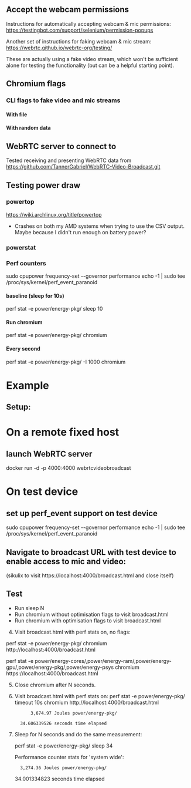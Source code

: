 ## Accept the webcam permissions

Instructions for automatically accepting webcam & mic permissions:
https://testingbot.com/support/selenium/permission-popups

Another set of instructions for faking webcam & mic stream:
https://webrtc.github.io/webrtc-org/testing/

These are actually using a fake video stream, which won't be sufficient alone for testing the functionality (but can be a helpful starting point).

## Chromium flags

### CLI flags to fake video and mic streams

#### With file

#### With random data

## WebRTC server to connect to

Tested receiving and presenting WebRTC data from https://github.com/TannerGabriel/WebRTC-Video-Broadcast.git

## Testing power draw

### powertop

https://wiki.archlinux.org/title/powertop

- Crashes on both my AMD systems when trying to use the CSV output. Maybe because I didn't run enough on battery power?

### powerstat

### Perf counters

sudo cpupower frequency-set --governor performance
echo -1 | sudo tee /proc/sys/kernel/perf_event_paranoid

#### baseline (sleep for 10s)

perf stat -e power/energy-pkg/ sleep 10

#### Run chromium

perf stat -e power/energy-pkg/ chromium

#### Every second

perf stat -e power/energy-pkg/ -I 1000 chromium

# Example

## Setup:

# On a remote fixed host

## launch WebRTC server

docker run -d -p 4000:4000 webrtcvideobroadcast

# On test device

## set up perf_event support on test device

sudo cpupower frequency-set --governor performance
echo -1 | sudo tee /proc/sys/kernel/perf_event_paranoid

## Navigate to broadcast URL with test device to enable access to mic and video:

(sikulix to visit https://localhost:4000/broadcast.html and close itself)

## Test

- Run sleep N
- Run chromium without optimisation flags to visit broadcast.html
- Run chromium with optimisation flags to visit broadcast.html

4. Visit broadcast.html with perf stats on, no flags:

perf stat -e power/energy-pkg/ chromium http://localhost:4000/broadcast.html

perf stat -e power/energy-cores/,power/energy-ram/,power/energy-gpu/,power/energy-pkg/,power/energy-psys chromium https://localhost:4000/broadcast.html

5.  Close chromium after N seconds.

6.  Visit broadcast.html with perf stats on:
    perf stat -e power/energy-pkg/ timeout 10s chromium http://localhost:4000/broadcast.html

              3,674.97 Joules power/energy-pkg/

          34.606339526 seconds time elapsed

7.  Sleep for N seconds and do the same measurement:

    perf stat -e power/energy-pkg/ sleep 34

    Performance counter stats for 'system wide':

          3,274.36 Joules power/energy-pkg/

    34.001334823 seconds time elapsed
